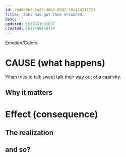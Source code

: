 ```yaml
---
id: 4bd0d0bf-6e28-40b3-86d7-18a174311727
title: 'Zaki has got them ensnared.'
desc: ''
updated: 1617451331837
created: 1617448448729
---
```

Emotion/Colors
>

# CAUSE (what happens)
Yihan tries to talk sweet talk their way out of a captivity.

##  Why it matters


# Effect (consequence) 

## The realization

## and so?
